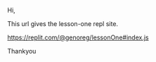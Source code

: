 Hi,

This url gives the lesson-one repl site.

https://replit.com/@genoreg/lessonOne#index.js

Thankyou